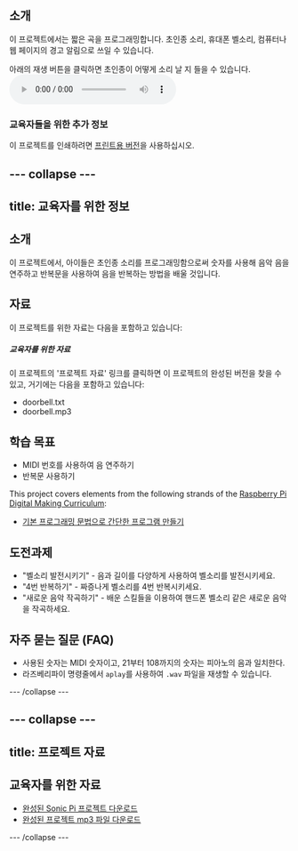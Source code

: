 ## 소개

이 프로젝트에서는 짧은 곡을 프로그래밍합니다. 초인종 소리, 휴대폰 벨소리, 컴퓨터나 웹 페이지의 경고 알림으로 쓰일 수 있습니다.

<div id="audio-preview" class="pdf-hidden">
  아래의 재생 버튼을 클릭하면 초인종이 어떻게 소리 날 지 들을 수 있습니다. <audio controls preload> <source src="resources/doorbell.mp3" type="audio/mpeg"> 브라우저가 <code>오디오</code>를 지원하지 않습니다. </audio>
</div>

### 교육자들을 위한 추가 정보

이 프로젝트를 인쇄하려면 [프린트용 버전](https://projects.raspberrypi.org/en/projects/compose-tune/print)을 사용하십시오.

## \--- collapse \---

## title: 교육자를 위한 정보

## 소개

이 프로젝트에서, 아이들은 초인종 소리를 프로그래밍함으로써 숫자를 사용해 음악 음을 연주하고 반복문을 사용하여 음을 반복하는 방법을 배울 것입니다.

## 자료

이 프로젝트를 위한 자료는 다음을 포함하고 있습니다:

##### 교육자를 위한 자료

이 프로젝트의 '프로젝트 자료' 링크를 클릭하면 이 프로젝트의 완성된 버전을 찾을 수 있고, 거기에는 다음을 포함하고 있습니다:

* doorbell.txt
* doorbell.mp3

## 학습 목표

* MIDI 번호를 사용하여 음 연주하기
* 반복문 사용하기

This project covers elements from the following strands of the [Raspberry Pi Digital Making Curriculum](https://rpf.io/curriculum):

* [기본 프로그래밍 문법으로 간단한 프로그램 만들기](https://www.raspberrypi.org/curriculum/programming/creator)

## 도전과제

* "벨소리 발전시키기" - 음과 길이를 다양하게 사용하여 벨소리를 발전시키세요.
* "4번 반복하기" - 짜증나게 벨소리를 4번 반복시키세요.
* "새로운 음악 작곡하기" - 배운 스킬들을 이용하여 핸드폰 벨소리 같은 새로운 음악을 작곡하세요.

## 자주 묻는 질문 (FAQ)

* 사용된 숫자는 MIDI 숫자이고, 21부터 108까지의 숫자는 피아노의 음과 일치한다.
* 라즈베리파이 명령줄에서 `aplay`를 사용하여 `.wav` 파일을 재생할 수 있습니다.

\--- /collapse \---

## \--- collapse \---

## title: 프로젝트 자료

## 교육자를 위한 자료

* [완성된 Sonic Pi 프로젝트 다운로드](resources/doorbell.txt)
* [완성된 프로젝트 mp3 파일 다운로드](resources/doorbell.mp3)

\--- /collapse \---